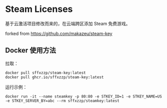 # Steam Licenses

基于云激活项目修改而来的，在云端跨区添加 Steam 免费游戏。

forked from https://github.com/makazeu/steam-key

## Docker 使用方法

拉取：

```
docker pull sffxzzp/steam-key:latest
docker pull ghcr.io/sffxzzp/steam-key:latest
```

运行示例：

```
docker run -it --name steamkey -p 80:80 -e STKEY_ID=1 -e STKEY_NAME=US -e STKEY_SERVER_BY=abc --rm sffxzzp/steamkey:latest
```
